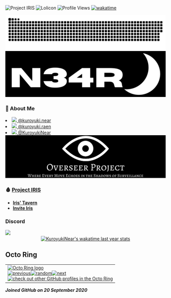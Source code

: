 ![Project IRIS](https://img.shields.io/badge/Discord-kuroyukinear-blue) ![Lolicon](https://img.shields.io/badge/Weeb-Lolicon-pink) ![Profile Views](https://komarev.com/ghpvc/?username=KuroyukiNear&color=blueviolet) [![wakatime](https://wakatime.com/badge/user/018e848b-d7cc-4ef4-a44f-0367ed6c47b1.svg)](https://wakatime.com/@018e848b-d7cc-4ef4-a44f-0367ed6c47b1)

<img src="https://raw.githubusercontent.com/KuroyukiNear/KuroyukiNear/output/github-contribution-grid-snake-dark.svg?palette=github-dark" />

<a href="https://kuroyukinear.github.io/Near/"  align="right">
    <img src="assets/N34R%20Banner.png">
  </a>

### 🌙 About Me
  <li>
  <a href='https://www.instagram.com/kuroyuki.near/'>
          <img src='https://brandpalettes.com/wp-content/uploads/2018/10/Instagram-Logo-300x300.png' width='15' />
          @kuroyuki.near
        </a>
        </li>
  <li>
  <a href='https://www.instagram.com/kuroyuki.raen/'>
          <img src='https://brandpalettes.com/wp-content/uploads/2018/10/Instagram-Logo-300x300.png' width='15' />
          @kuroyuki.raen
        </a>
        </li>
  <li>
  <a href='https://www.twitter.com/KuroyukiNear/'>
          <img src='https://brandpalettes.com/wp-content/uploads/2018/02/Twitter-Logo-PNG.png' width='15' />
          @KuroyukiNear
        </a>
        </li>

<a href="https://github.com/Overseer-Project/"  align="right">
    <img src="https://raw.githubusercontent.com/Overseer-Project/.github/main/assets/Banner2.png">
  </a>

### 🩸 [**Project IRIS**](https://github.com/ProjectIRIS-AI/)
- [**Iris' Tavern**](https://discord.gg/9RUy6suKsy/)
- [**Invite Iris**](https://discord.com/oauth2/authorize?client_id=902720782503907358&permissions=8&scope=bot)

### Discord
<a href="https://discord.com/users/638342719592202251"  align="left">
    <img src="https://lanyard.cnrad.dev/api/638342719592202251?theme=dark&bg=4f4040&borderRadius=15px&animated=true&idleMessage=“The%20purpose%20of%20literature%20is%20to%20turn%20blood%20into%20ink”%20-T.S. Eliot">
  </a>

<div align="center" style="text-align:center">
    <a href="https://wakatime.com/@KuroyukiNear">
        <img width="70%" src="https://github-readme-stats.vercel.app/api/wakatime?username=KuroyukiNear&hide_progress=false&layout=compact&custom_title=Wakatime%20last%20year%20Stats"
            alt="KuroyukiNear's wakatime last year stats">
    </a>
</div>

## Octo Ring
<table><tbody><tr><td><a href="https://octo-ring.com/"><img src="https://octo-ring.com/static/img/widget/top.png" width="99%" alt="Octo Ring logo" align="top"></a><br><a href="https://octo-ring.com/p/KuroyukiNear/prev"><img src="https://octo-ring.com/static/img/widget/prev.png" width="33%" alt="previous" align="top" title="previous profile"></a><a href="https://octo-ring.com/p/KuroyukiNear/random"><img src="https://octo-ring.com/static/img/widget/random.png" width="33%" alt="random" align="top" title="random profile"></a><a href="https://octo-ring.com/p/KuroyukiNear/next"><img src="https://octo-ring.com/static/img/widget/next.png" width="33%" alt="next" align="top" title="next profile"></a><br><a href="https://octo-ring.com/"><img src="https://octo-ring.com/static/img/widget/bottom.png" width="99%" alt="check out other GitHub profiles in the Octo Ring" align="top"></a></td></tr></tbody></table>

***Joined GitHub on 20 September 2020***
